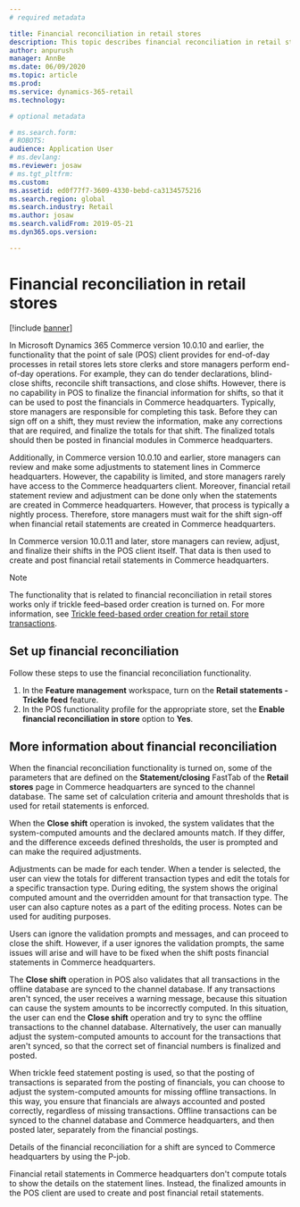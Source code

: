 ```yaml
---
# required metadata

title: Financial reconciliation in retail stores
description: This topic describes financial reconciliation in retail stores for POS for Microsoft Dynamics 365 Commerce.
author: anpurush
manager: AnnBe
ms.date: 06/09/2020
ms.topic: article
ms.prod: 
ms.service: dynamics-365-retail
ms.technology: 

# optional metadata

# ms.search.form: 
# ROBOTS: 
audience: Application User
# ms.devlang: 
ms.reviewer: josaw
# ms.tgt_pltfrm: 
ms.custom: 
ms.assetid: ed0f77f7-3609-4330-bebd-ca3134575216
ms.search.region: global
ms.search.industry: Retail
ms.author: josaw
ms.search.validFrom: 2019-05-21
ms.dyn365.ops.version: 

---
```


# Financial reconciliation in retail stores

[!include [banner](includes/banner.md)]

In Microsoft Dynamics 365 Commerce version 10.0.10 and earlier, the functionality that the point of sale (POS) client provides for end-of-day processes in retail stores lets store clerks and store managers perform end-of-day operations. For example, they can do tender declarations, blind-close shifts, reconcile shift transactions, and close shifts. However, there is no capability in POS to finalize the financial information for shifts, so that it can be used to post the financials in Commerce headquarters. Typically, store managers are responsible for completing this task. Before they can sign off on a shift, they must review the information, make any corrections that are required, and finalize the totals for that shift. The finalized totals should then be posted in financial modules in Commerce headquarters.

Additionally, in Commerce version 10.0.10 and earlier, store managers can review and make some adjustments to statement lines in Commerce headquarters. However, the capability is limited, and store managers rarely have access to the Commerce headquarters client. Moreover, financial retail statement review and adjustment can be done only when the statements are created in Commerce headquarters. However, that process is typically a nightly process. Therefore, store managers must wait for the shift sign-off when financial retail statements are created in Commerce headquarters.

In Commerce version 10.0.11 and later, store managers can review, adjust, and finalize their shifts in the POS client itself. That data is then used to create and post financial retail statements in Commerce headquarters.

> [!NOTE]
> The functionality that is related to financial reconciliation in retail stores works only if trickle feed–based order creation is turned on. For more information, see [Trickle feed-based order creation for retail store transactions](trickle-feed.md).

## Set up financial reconciliation

Follow these steps to use the financial reconciliation functionality.

1. In the **Feature management** workspace, turn on the **Retail statements - Trickle feed** feature.
1. In the POS functionality profile for the appropriate store, set the **Enable financial reconciliation in store** option to **Yes**.

## More information about financial reconciliation

When the financial reconciliation functionality is turned on, some of the parameters that are defined on the **Statement/closing** FastTab of the **Retail stores** page in Commerce headquarters are synced to the channel database. The same set of calculation criteria and amount thresholds that is used for retail statements is enforced.

When the **Close shift** operation is invoked, the system validates that the system-computed amounts and the declared amounts match. If they differ, and the difference exceeds defined thresholds, the user is prompted and can make the required adjustments.

Adjustments can be made for each tender. When a tender is selected, the user can view the totals for different transaction types and edit the totals for a specific transaction type. During editing, the system shows the original computed amount and the overridden amount for that transaction type. The user can also capture notes as a part of the editing process. Notes can be used for auditing purposes.

Users can ignore the validation prompts and messages, and can proceed to close the shift. However, if a user ignores the validation prompts, the same issues will arise and will have to be fixed when the shift posts financial statements in Commerce headquarters.

The **Close shift** operation in POS also validates that all transactions in the offline database are synced to the channel database. If any transactions aren't synced, the user receives a warning message, because this situation can cause the system amounts to be incorrectly computed. In this situation, the user can end the **Close shift** operation and try to sync the offline transactions to the channel database. Alternatively, the user can manually adjust the system-computed amounts to account for the transactions that aren't synced, so that the correct set of financial numbers is finalized and posted.	

When trickle feed statement posting is used, so that the posting of transactions is separated from the posting of financials, you can choose to adjust the system-computed amounts for missing offline transactions. In this way, you ensure that financials are always accounted and posted correctly, regardless of missing transactions. Offline transactions can be synced to the channel database and Commerce headquarters, and then posted later, separately from the financial postings.

Details of the financial reconciliation for a shift are synced to Commerce headquarters by using the P-job.

Financial retail statements in Commerce headquarters don't compute totals to show the details on the statement lines. Instead, the finalized amounts in the POS client are used to create and post financial retail statements.
